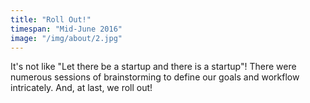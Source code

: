 ```yaml
---
title: "Roll Out!"
timespan: "Mid-June 2016"
image: "/img/about/2.jpg"
---
```

It's not like "Let there be a startup and there is a startup"! There were numerous sessions of brainstorming to define our goals and workflow intricately. And, at last, we roll out!
